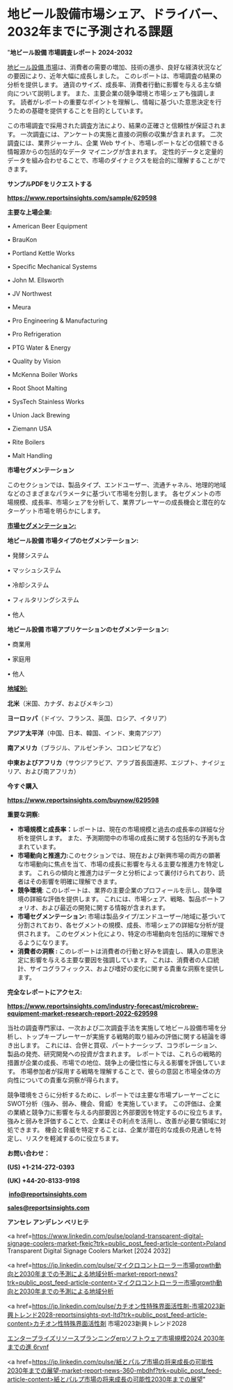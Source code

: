# 地ビール設備市場シェア、ドライバー、2032年までに予測される課題

"<strong>地ビール設備 市場調査レポート 2024-2032</strong>

<a href=https://www.reportsinsights.com/sample/629598>地ビール設備 市場</a>は、消費者の需要の増加、技術の進歩、良好な経済状況などの要因により、近年大幅に成長しました。 このレポートは、市場調査の結果の分析を提供します。 通貨のサイズ、成長率、消費者行動に影響を与える主な傾向について説明します。 また、主要企業の競争環境と市場シェアも強調します。 読者がレポートの重要なポイントを理解し、情報に基づいた意思決定を行うための基礎を提供することを目的としています。

この市場調査で採用された調査方法により、結果の正確さと信頼性が保証されます。 一次調査には、アンケートの実施と直接の洞察の収集が含まれます。 二次調査には、業界ジャーナル、企業 Web サイト、市場レポートなどの信頼できる情報源からの包括的なデータ マイニングが含まれます。 定性的データと定量的データを組み合わせることで、市場のダイナミクスを総合的に理解することができます。

<strong><b>サンプルPDFをリクエストする</b></strong>

<a href=https://www.reportsinsights.com/sample/629598><strong><u>https://www.reportsinsights.com/sample/629598</u></strong></a>

<strong>主要な上場企業:</strong>

• American Beer Equipment

• BrauKon

• Portland Kettle Works

• Specific Mechanical Systems

• John M. Ellsworth

• JV Northwest

• Meura

• Pro Engineering & Manufacturing

• Pro Refrigeration

• PTG Water & Energy

• Quality by Vision

• McKenna Boiler Works

• Root Shoot Malting

• SysTech Stainless Works

• Union Jack Brewing

• Ziemann USA

• Rite Boilers

• Malt Handling

<strong>市場セグメンテーション</strong>

このセクションでは、製品タイプ、エンドユーザー、流通チャネル、地理的地域などのさまざまなパラメータに基づいて市場を分割します。 各セグメントの市場規模、成長率、市場シェアを分析して、業界プレーヤーの成長機会と潜在的なターゲット市場を明らかにします。

<strong><u>市場セグメンテーション</u></strong><strong><u>:</u></strong>

<strong>地ビール設備 市場タイプのセグメンテーション:</strong>

• 発酵システム

• マッシュシステム

• 冷却システム

• フィルタリングシステム

• 他人

<strong>地ビール設備 市場アプリケーションのセグメンテーション:</strong>

• 商業用

• 家庭用

• 他人

<strong><u>地域別</u></strong><strong><u>:</u></strong>

<strong>北米</strong>（米国、カナダ、およびメキシコ）

<strong>ヨーロッパ</strong>（ドイツ、フランス、英国、ロシア、イタリア）

<strong>アジア太平洋</strong>（中国、日本、韓国、インド、東南アジア）

<strong>南アメリカ</strong>（ブラジル、アルゼンチン、コロンビアなど）

<strong>中東およびアフリカ</strong>（サウジアラビア、アラブ首長国連邦、エジプト、ナイジェリア、および南アフリカ）

<strong>今すぐ購入</strong>

<a href=https://www.reportsinsights.com/buynow/629598><strong><u>https://www.reportsinsights.com/buynow/629598</u></strong></a>

<strong>重要な洞察:</strong>
<ul>
  <li><strong>市場規模と成長率：</strong>レポートは、現在の市場規模と過去の成長率の詳細な分析を提供します。 また、予測期間中の市場の成長に関する包括的な予測も含まれています。</li>
  <li><strong>市場動向と推進力:</strong>このセクションでは、現在および新興市場の両方の顕著な市場動向に焦点を当て、市場の成長に影響を与える主要な推進力を特定します。 これらの傾向と推進力はデータと分析によって裏付けられており、読者はその影響を明確に理解できます。</li>
  <li><strong>競争環境</strong>: このレポートは、業界の主要企業のプロフィールを示し、競争環境の詳細な評価を提供します。 これには、市場シェア、戦略、製品ポートフォリオ、および最近の開発に関する情報が含まれます。</li>
  <li><strong>市場セグメンテーション: </strong>市場は製品タイプ/エンドユーザー/地域に基づいて分割されており、各セグメントの規模、成長、市場シェアの詳細な分析が提供されます。 このセグメント化により、特定の市場動向を包括的に理解できるようになります。</li>
  <li><strong>消費者の洞察 : </strong>このレポートは消費者の行動と好みを調査し、購入の意思決定に影響を与える主要な要因を強調しています。 これは、消費者の人口統計、サイコグラフィックス、および嗜好の変化に関する貴重な洞察を提供します。</li>
</ul>
<strong>完全なレポートにアクセス:</strong>

<a href=https://www.reportsinsights.com/industry-forecast/microbrew-equipment-market-research-report-2022-629598><strong><u><b>https://www.reportsinsights.com/industry-forecast/microbrew-equipment-market-research-report-2022-629598</b></u></strong></a>

当社の調査専門家は、一次および二次調査手法を実施して地ビール設備市場を分析し、トップキープレーヤーが実施する戦略的取り組みの評価に関する結論を導き出します。 これには、合併と買収、パートナーシップ、コラボレーション、製品の発売、研究開発への投資が含まれます。 レポートでは、これらの戦略的措置が企業の成長、市場での地位、競争上の優位性に与える影響を評価しています。 市場参加者が採用する戦略を理解することで、彼らの意図と市場全体の方向性についての貴重な洞察が得られます。

競争環境をさらに分析するために、レポートでは主要な市場プレーヤーごとにSWOT分析（強み、弱み、機会、脅威）を実施しています。 この評価は、企業の業績と競争力に影響を与える内部要因と外部要因を特定するのに役立ちます。 強みと弱みを評価することで、企業はその利点を活用し、改善が必要な領域に対処できます。 機会と脅威を特定することは、企業が潜在的な成長の見通しを特定し、リスクを軽減するのに役立ちます。

<strong>お問い合わせ：</strong>

<strong>(US) +1-214-272-0393</strong>

<strong>(UK) +44-20-8133-9198</strong>

<strong> </strong><a href=info@reportsinsights.com><strong><u>info@reportsinsights.com</u></strong></a>

<a href=sales@reportsinsights.com><strong><u>sales@reportsinsights.com</u></strong></a>

<strong>アンセレ アンデレン ベリヒテ</strong>

<a href=https://www.linkedin.com/pulse/poland-transparent-digital-signage-coolers-market-fkeic?trk=public_post_feed-article-content>Poland Transparent Digital Signage Coolers Market [2024 2032]</a>

<a href=https://jp.linkedin.com/pulse/マイクロコントローラー市場growth動向と2030年までの予測による地域分析-market-report-news?trk=public_post_feed-article-content>マイクロコントローラー市場growth動向と2030年までの予測による地域分析</a>

<a href=https://jp.linkedin.com/pulse/カチオン性特殊界面活性剤-市場2023新興トレンド2028-reportsinsights-pvt-ltd?trk=public_post_feed-article-content>カチオン性特殊界面活性剤 市場2023新興トレンド2028</a>

<a href=https://www.linkedin.com/pulse/エンタープライズリソースプランニングerpソフトウェア市場規模2024-2030年までの進-6rvnf/>エンタープライズリソースプランニングerpソフトウェア市場規模2024 2030年までの進 6rvnf</a>

<a href=https://jp.linkedin.com/pulse/紙とパルプ市場の将来成長の可能性2030年までの展望-market-report-news-360-mbdhf?trk=public_post_feed-article-content>紙とパルプ市場の将来成長の可能性2030年までの展望</a>"
